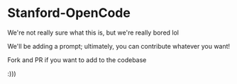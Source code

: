 # Stanford-OpenCode

We're not really sure what this is, but we're really bored lol

We'll be adding a prompt; ultimately, you can contribute whatever you want!

Fork and PR if you want to add to the codebase

:)))
